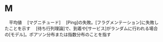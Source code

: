 # M
　平均値
　[マグニチュード]
　[Ping]の失敗。[フラグメンテーション]に失敗したことを示す
　[待ち行列理論]で、到着や[サービス]がランダムに行われる場合の[モデル]。ポアソン分布または指数分布のことを指す
